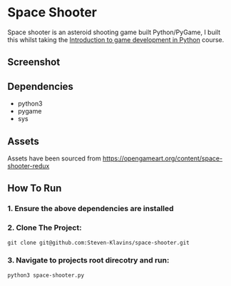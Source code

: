 # Space Shooter

Space shooter is an asteroid shooting game built Python/PyGame, I built this whilst taking the [Introduction to game development in Python](https://www.udemy.com/course/an-introduction-to-game-development-in-python/) course.

## Screenshot 

## Dependencies 
* python3
* pygame
* sys

## Assets
Assets have been sourced from https://opengameart.org/content/space-shooter-redux

## How To Run 

### 1. Ensure the above dependencies are installed

### 2. Clone The Project:
```
git clone git@github.com:Steven-Klavins/space-shooter.git
```
### 3. Navigate to projects root direcotry and run:
```
python3 space-shooter.py
```
